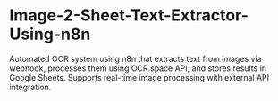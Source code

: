 # Image-2-Sheet-Text-Extractor-Using-n8n
Automated OCR system using n8n that extracts text from images via webhook, processes them using OCR.space API, and stores results in Google Sheets. Supports real-time image processing with external API integration.
